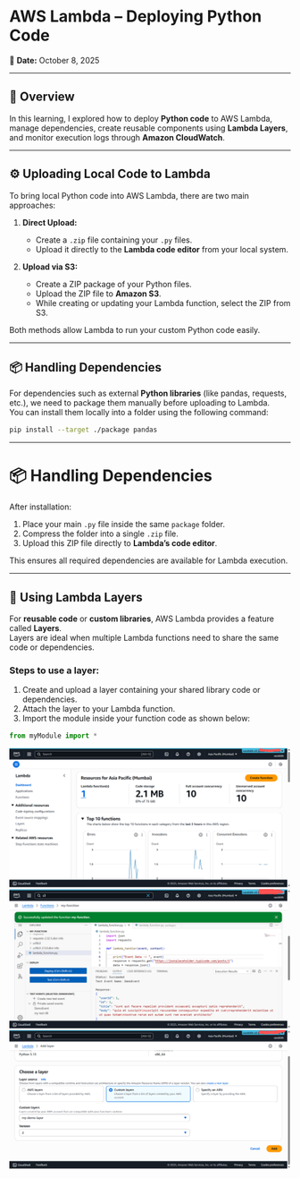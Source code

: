 # AWS Lambda – Deploying Python Code  
📅 **Date:** October 8, 2025  

---

## 🧠 Overview  

In this learning, I explored how to deploy **Python code** to AWS Lambda, manage dependencies, create reusable components using **Lambda Layers**, and monitor execution logs through **Amazon CloudWatch**.

---

## ⚙️ Uploading Local Code to Lambda  

To bring local Python code into AWS Lambda, there are two main approaches:

1. **Direct Upload:**  
   - Create a `.zip` file containing your `.py` files.  
   - Upload it directly to the **Lambda code editor** from your local system.

2. **Upload via S3:**  
   - Create a ZIP package of your Python files.  
   - Upload the ZIP file to **Amazon S3**.  
   - While creating or updating your Lambda function, select the ZIP from S3.

Both methods allow Lambda to run your custom Python code easily.

---

## 📦 Handling Dependencies  

For dependencies such as external **Python libraries** (like pandas, requests, etc.), we need to package them manually before uploading to Lambda.  
You can install them locally into a folder using the following command:

```bash
pip install --target ./package pandas

```

---
# 📦 Handling Dependencies

After installation:

1. Place your main `.py` file inside the same `package` folder.  
2. Compress the folder into a single `.zip` file.  
3. Upload this ZIP file directly to **Lambda’s code editor**.  

This ensures all required dependencies are available for Lambda execution.

---

## 🧩 Using Lambda Layers

For **reusable code** or **custom libraries**, AWS Lambda provides a feature called **Layers**.  
Layers are ideal when multiple Lambda functions need to share the same code or dependencies.

### Steps to use a layer:
1. Create and upload a layer containing your shared library code or dependencies.  
2. Attach the layer to your Lambda function.  
3. Import the module inside your function code as shown below:

```python
from myModule import *
```

![Screenshot 1](./docs/lambda-dashboard.png)
![Screenshot 2](./docs/lambda-editor.png)
![Screenshot 3](./docs/layers.png)


